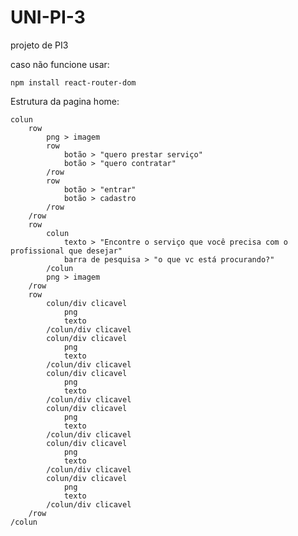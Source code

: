 # UNI-PI-3
projeto de PI3

caso não funcione usar:

    npm install react-router-dom

Estrutura da pagina home:

    colun        
        row
            png > imagem 
            row
                botão > "quero prestar serviço"
                botão > "quero contratar"
            /row
            row
                botão > "entrar"
                botão > cadastro
            /row
        /row
        row
            colun
                texto > "Encontre o serviço que você precisa com o profissional que desejar"
                barra de pesquisa > "o que vc está procurando?"
            /colun
            png > imagem
        /row
        row
            colun/div clicavel 
                png
                texto
            /colun/div clicavel 
            colun/div clicavel 
                png
                texto
            /colun/div clicavel 
            colun/div clicavel 
                png
                texto
            /colun/div clicavel 
            colun/div clicavel 
                png
                texto
            /colun/div clicavel 
            colun/div clicavel 
                png
                texto
            /colun/div clicavel 
            colun/div clicavel 
                png
                texto
            /colun/div clicavel 
        /row
    /colun
